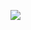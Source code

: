 ![](http://www.plantuml.com/plantuml/proxy?cache=no&src=https://raw.githubusercontent.com/oleksandrblazhko/ai201-stepanenko/laboratory-work-7/2-SoftwareDesign/2.7-PlantUML/UML-ConceptClasses.puml)

